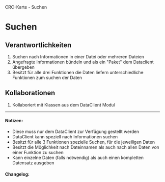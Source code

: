 CRC-Karte - Suchen

# Suchen
## Verantwortlichkeiten
<!-- Wissen, welches verwaltet und angeboten wird, Aktion die angeboten werden, öffentliche Leistung -->
<!-- "Walkthrough" -> Szenarien zur Anwendung des Systems -->
<!-- Nichts, was eine andere Klasse machen könnte -->
<!-- Die Sachen die die Klasse macht -> keiner anderen Klasse geben -->
<!-- zentrale Verantwortlichkeiten vs verteilt -->
1. Suchen nach Informationen in einer Datei oder mehreren Dateien
2. Angefragte Informationen bündeln und als ein "Paket" dem Dataclient übergeben
3. Besitzt für alle drei Funktionen die Daten liefern unterschiedliche Funktionen zum suchen der Daten

## Kollaborationen
<!-- Kann die Klasse die Verantwortlichkeiten selbstädnig erfüllen? Was benötigt sie von welcher Klasse? -->
<!-- Was weiß die Klasse? Welche anderen Klassen benötigen die Informationen? -->
1. Kollaboriert mit Klassen aus dem DataClient Modul

---
#### Notizen:
<!-- Hier Notizen zum Denkprozess, Hintergrundgedanken, Klarstellungen hinzufügen  -->
- Diese muss nur dem DataClient zur Verfügung gestellt werden
- DataClient kann speziell nach Informationen suchen
- Besitzt für alle 3 Funktionen spezielle Suchen, für die jeweiligen Daten
- Besitzt die Möglichkeit nach Dateinnamen als auch nach allen Daten von einer Funktion zu suchen
- Kann einzelne Daten (falls notwendig) als auch einen kompletten Datensatz ausgeben
#### Changelog:
<!-- Hier eventuelle Abänderungen dokumentieren -->

